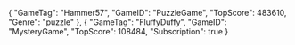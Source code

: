 {
 "GameTag": "Hammer57",
 "GameID": "PuzzleGame",
 "TopScore": 483610,
 "Genre": "puzzle"
},
{
 "GameTag": "FluffyDuffy",
 "GameID": "MysteryGame",
 "TopScore": 108484,
 "Subscription": true
}
